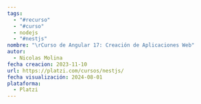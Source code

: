 ```yaml
---
tags:
  - "#recurso"
  - "#curso"
  - nodejs
  - "#nestjs"
nombre: "\rCurso de Angular 17: Creación de Aplicaciones Web"
autor:
  - Nicolas Molina
fecha creacion: 2023-11-10
url: https://platzi.com/cursos/nestjs/
fecha visualización: 2024-08-01
plataforma:
  - Platzi
---
```

